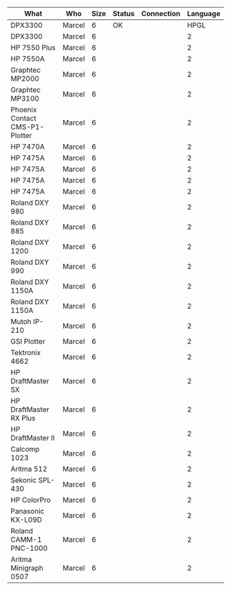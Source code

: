 

| What    | Who    | Size | Status | Connection | Language |
|-----------|----------|---------|----------|------------|----------|
| DPX3300 | Marcel | 6   | OK |            | HPGL     |
| DPX3300 | Marcel | 6  |        |            | 2        |
| HP 7550 Plus | Marcel | 6     |        |            | 2        |
| HP 7550A | Marcel | 6     |        |            | 2        |
| Graphtec MP2000 | Marcel | 6     |        |            | 2        |
| Graphtec MP3100 | Marcel | 6     |        |            | 2        |
| Phoenix Contact CMS-P1-Plotter | Marcel | 6     |        |            | 2        |
| HP 7470A | Marcel | 6     |        |            | 2        |
| HP 7475A | Marcel | 6     |        |            | 2        |
| HP 7475A | Marcel | 6     |        |            | 2        |
| HP 7475A | Marcel | 6     |        |            | 2        |
| HP 7475A | Marcel | 6     |        |            | 2        |
| Roland DXY 980 | Marcel | 6     |        |            | 2        |
| Roland DXY 885 | Marcel | 6     |        |            | 2        |
| Roland DXY 1200 | Marcel | 6     |        |            | 2        |
| Roland DXY 990 | Marcel | 6     |        |            | 2        |
| Roland DXY 1150A | Marcel | 6     |        |            | 2        |
| Roland DXY 1150A | Marcel | 6     |        |            | 2        |
| Mutoh IP-210 | Marcel | 6     |        |            | 2        |
| GSI Plotter | Marcel | 6     |        |            | 2        |
| Tektronix 4662 | Marcel | 6     |        |            | 2        |
| HP DraftMaster SX | Marcel | 6     |        |            | 2        |
| HP DraftMaster RX Plus | Marcel | 6     |        |            | 2        |
| HP DraftMaster II | Marcel | 6     |        |            | 2        |
| Calcomp 1023 | Marcel | 6     |        |            | 2        |
| Aritma 512 | Marcel | 6     |        |            | 2        |
| Sekonic SPL-430 | Marcel | 6     |        |            | 2        |
| HP ColorPro | Marcel | 6     |        |            | 2        |
| Panasonic KX-L09D | Marcel | 6     |        |            | 2        |
| Roland CAMM-1 PNC-1000 | Marcel | 6     |        |            | 2        |
| Aritma Minigraph 0507 | Marcel | 6     |        |            | 2        |
